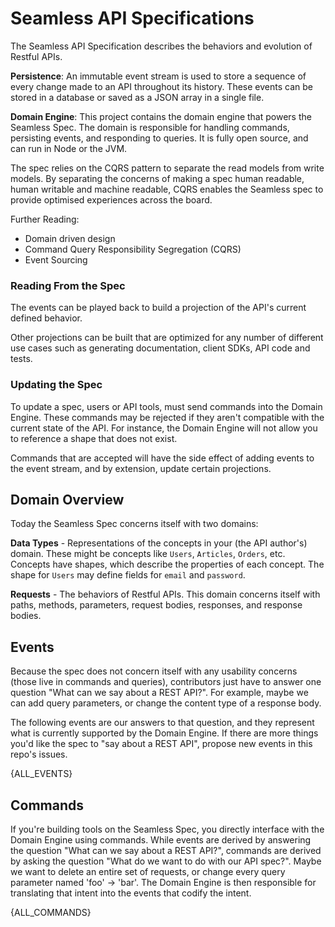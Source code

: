 # Seamless API Specifications 
The Seamless API Specification describes the behaviors and evolution of Restful APIs. 

**Persistence**: An immutable event stream is used to store a sequence of every change made to an API throughout its history. These events can be stored in a database or saved as a JSON array in a single file.   

**Domain Engine**: This project contains the domain engine that powers the Seamless Spec. The domain is responsible for handling commands, persisting events, and responding to queries. It is fully open source, and can run in Node or the JVM.    


The spec relies on the CQRS pattern to separate the read models from write models. By separating the concerns of making a spec human readable, human writable and machine readable, CQRS enables the Seamless spec to provide optimised experiences across the board.  

Further Reading:
- Domain driven design
- Command Query Responsibility Segregation (CQRS)
- Event Sourcing


### Reading From the Spec
The events can be played back to build a projection of the API's current defined behavior. 

Other projections can be built that are optimized for any number of different use cases such as generating documentation, client SDKs, API code and tests. 

### Updating the Spec
To update a spec, users or API tools, must send commands into the Domain Engine. These commands may be rejected if they aren't compatible with the current state of the API. For instance, the Domain Engine will not allow you to reference a shape that does not exist. 

Commands that are accepted will have the side effect of adding events to the event stream, and by extension, update certain projections.


## Domain Overview
Today the Seamless Spec concerns itself with two domains:

**Data Types** - Representations of the concepts in your (the API author's) domain. These might be concepts like `Users`, `Articles`, `Orders`, etc. Concepts have shapes, which describe the properties of each concept. The shape for `Users` may define fields for `email` and `password`.

**Requests** - The behaviors of Restful APIs. This domain concerns itself with paths, methods, parameters, request bodies, responses, and response bodies. 

## Events
Because the spec does not concern itself with any usability concerns (those live in commands and queries), contributors just have to answer one question "What can we say about a REST API?". For example, maybe we can add query parameters, or change the content type of a response body. 

The following events are our answers to that question, and they represent what is currently supported by the Domain Engine. If there are more things you'd like the spec to "say about a REST API", propose new events in this repo's issues. 

{ALL_EVENTS}

## Commands
If you're building tools on the Seamless Spec, you directly interface with the Domain Engine using commands. While events are derived by answering the question "What can we say about a REST API?", commands are derived by asking the question "What do we want to do with our API spec?". Maybe we want to delete an entire set of requests, or change every query parameter named 'foo' -> 'bar'. The Domain Engine is then responsible for translating that intent into the events that codify the intent.

{ALL_COMMANDS}
 